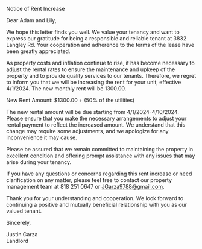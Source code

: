 Notice of Rent Increase

Dear Adam and Lily,

We hope this letter finds you well. We value your tenancy and want to express our gratitude for being a responsible and reliable tenant at 3832 Langley Rd. Your cooperation and adherence to the terms of the lease have been greatly appreciated.

As property costs and inflation continue to rise, it has become necessary to adjust the rental rates to ensure the maintenance and upkeep of the property and to provide quality services to our tenants. Therefore, we regret to inform you that we will be increasing the rent for your unit, effective 4/1/2024. The new monthly rent will be 1300.00.

New Rent Amount: $1300.00 + (50% of the utilities)

The new rental amount will be due starting from 4/1/2024-4/10/2024. Please ensure that you make the necessary arrangements to adjust your rental payment to reflect the increased amount. We understand that this change may require some adjustments, and we apologize for any inconvenience it may cause.

Please be assured that we remain committed to maintaining the property in excellent condition and offering prompt assistance with any issues that may arise during your tenancy.

If you have any questions or concerns regarding this rent increase or need clarification on any matter, please feel free to contact our property management team at 818 251 0647 or JGarza9788@gmail.com. 

Thank you for your understanding and cooperation. We look forward to continuing a positive and mutually beneficial relationship with you as our valued tenant.

Sincerely,

Justin Garza  
Landlord